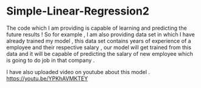 # Simple-Linear-Regression2
The code which I am providing is capable of learning and predicting the future results ! So for example , I am also providing data set in which I have already trained my model , this data set contains years of experience of a employee and their respective salary , our model will get trained from this data and it will be capable of predicting the salary of new employee which is going to do job in that company .

I have also uploaded video on youtube about this model . https://youtu.be/YPKhAVMKTEY
